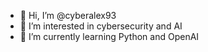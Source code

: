 - 👋 Hi, I’m @cyberalex93
- 👀 I’m interested in cybersecurity and AI
- 🌱 I’m currently learning Python and OpenAI



<!---
cyberalex93/cyberalex93 is a ✨ special ✨ repository because its `README.md` (this file) appears on your GitHub profile.
You can click the Preview link to take a look at your changes.
--->

